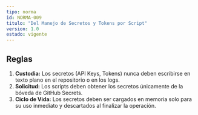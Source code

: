 ```yaml
---
tipo: norma
id: NORMA-009
titulo: "Del Manejo de Secretos y Tokens por Script"
version: 1.0
estado: vigente
---
```

## Reglas
1.  **Custodia:** Los secretos (API Keys, Tokens) nunca deben escribirse en texto plano en el repositorio o en los logs.
2.  **Solicitud:** Los scripts deben obtener los secretos únicamente de la bóveda de GitHub Secrets.
3.  **Ciclo de Vida:** Los secretos deben ser cargados en memoria solo para su uso inmediato y descartados al finalizar la operación.
